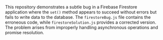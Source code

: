 This repository demonstrates a subtle bug in a Firebase Firestore application where the `set()` method appears to succeed without errors but fails to write data to the database. The `firestoreBug.js` file contains the erroneous code, while `firestoreSolution.js` provides a corrected version.  The problem arises from improperly handling asynchronous operations and promise resolution.